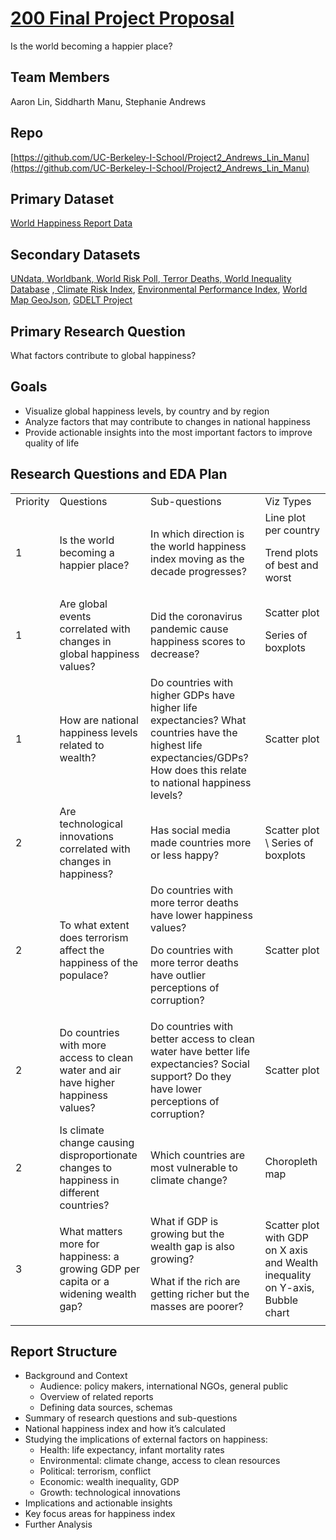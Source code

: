 

# <span style="text-decoration:underline;">200 Final Project Proposal</span>
Is the world becoming a happier place?


## Team Members

Aaron Lin, Siddharth Manu, Stephanie Andrews


## Repo

[https://github.com/UC-Berkeley-I-School/Project2_Andrews_Lin_Manu](https://github.com/UC-Berkeley-I-School/Project2_Andrews_Lin_Manu) 


## Primary Dataset

[World Happiness Report Data](https://worldhappiness.report/data/)


## Secondary Datasets

[UNdata](https://data.un.org/),[ Worldbank](https://databank.worldbank.org/home),[ World Risk Poll](https://wrp.lrfoundation.org.uk/data-resources/),[ Terror Deaths](https://ourworldindata.org/terrorism),[ World Inequality Database](https://wid.world/) ,[ Climate Risk Index](https://resourcewatch.org/data/explore/soc067rw1-Climate-Risk-Index?section=Discover&selectedCollection=&zoom=3&lat=0&lng=0&pitch=0&bearing=0&basemap=dark&labels=light&layers=%255B%257B%2522dataset%2522%253A%25227e98607d-23d8-42f8-9662-5658f349bf0f%2522%252C%2522opacity%2522%253A1%252C%2522layer%2522%253A%25227d9a6588-ff0c-44b0-942f-e0f6e3bf99dc%2522%257D%255D&aoi=&page=1&sort=most-viewed&sortDirection=-1), [Environmental Performance Index](https://epi.yale.edu/epi-results/2020/component/h2o), [World Map GeoJson](https://github.com/johan/world.geo.json/blob/master/countries.geo.json), [GDELT Project](https://www.gdeltproject.org/)


## Primary Research Question

What factors contribute to global happiness?


## Goals



* Visualize global happiness levels, by country and by region
* Analyze factors that may contribute to changes in national happiness
* Provide actionable insights into the most important factors to improve quality of life


## Research Questions and EDA Plan


<table>
  <tr>
   <td>Priority
   </td>
   <td>Questions
   </td>
   <td>Sub-questions
   </td>
   <td>Viz Types
   </td>
  </tr>
  <tr>
   <td>1
   </td>
   <td>Is the world becoming a happier place?
   </td>
   <td>In which direction is the world happiness index moving as the decade progresses?
   </td>
   <td>Line plot per country
<p>
Trend plots of best and worst
   </td>
  </tr>
  <tr>
   <td>1
   </td>
   <td>Are global events correlated with changes in global happiness values?
   </td>
   <td>Did the coronavirus pandemic cause happiness scores to decrease?
   </td>
   <td>Scatter plot
<p>
Series of boxplots
   </td>
  </tr>
  <tr>
   <td>1
   </td>
   <td>How are national happiness levels related to wealth?
   </td>
   <td>Do countries with higher GDPs have higher life expectancies? What countries have the highest life expectancies/GDPs? How does this relate to national happiness levels?
   </td>
   <td>Scatter plot
   </td>
  </tr>
  <tr>
   <td>2
   </td>
   <td>Are technological innovations correlated with changes in happiness?
   </td>
   <td>Has social media made countries more or less happy?
   </td>
   <td>Scatter plot \
Series of boxplots
   </td>
  </tr>
  <tr>
   <td>2
   </td>
   <td>To what extent does terrorism affect the happiness of the populace? 
   </td>
   <td>Do countries with more terror deaths have lower happiness values?
<p>
Do countries with more terror deaths have outlier perceptions of corruption?
   </td>
   <td>Scatter plot
   </td>
  </tr>
  <tr>
   <td>2
   </td>
   <td>Do countries with more access to clean water and air have higher happiness values?
   </td>
   <td>Do countries with better access to clean water have better life expectancies? Social support? Do they have lower perceptions of corruption?
   </td>
   <td>Scatter plot
   </td>
  </tr>
  <tr>
   <td>2
   </td>
   <td>Is climate change causing disproportionate changes to happiness in different countries?
   </td>
   <td>Which countries are most vulnerable to climate change?
   </td>
   <td>Choropleth map
   </td>
  </tr>
  <tr>
   <td>3
   </td>
   <td>What matters more for happiness: a growing GDP per capita or a widening wealth gap?
   </td>
   <td>What if GDP is growing but the wealth gap is also growing?
<p>
What if the rich are getting richer but the masses are poorer?
   </td>
   <td>Scatter plot with GDP on X axis and Wealth inequality on Y-axis, Bubble chart
   </td>
  </tr>
</table>



## Report Structure



* Background and Context
    * Audience: policy makers, international NGOs, general public
    * Overview of related reports
    * Defining data sources, schemas
* Summary of research questions and sub-questions
* National happiness index and how it’s calculated
* Studying the implications of external factors on happiness:
    * Health: life expectancy, infant mortality rates
    * Environmental: climate change, access to clean resources
    * Political: terrorism, conflict
    * Economic: wealth inequality, GDP
    * Growth: technological innovations
* Implications and actionable insights
* Key focus areas for happiness index
* Further Analysis
